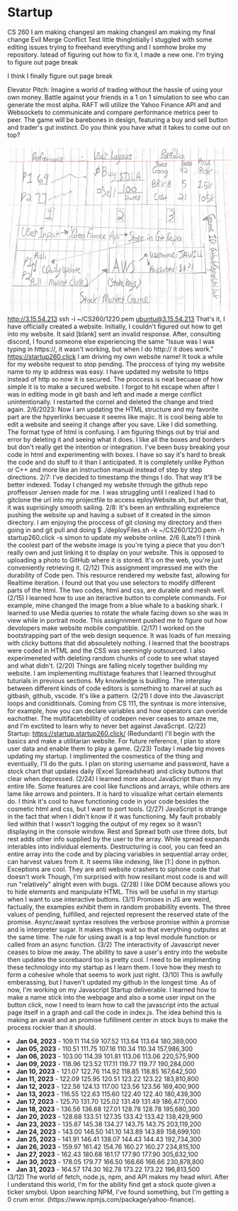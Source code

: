 # Startup
CS 260
I am making changesI am making changesI am making my final change
Evil Merge Conflict
Test little thingIntially I stuggled with some editing issues trying to freehand everything and I somhow broke my repository. Istead of figuring out how to fix it, I made a new one.
I'm trying to figure out page break



I think I finally figure out page break

Elevator Pitch: Imagine a world of trading without the hassle of using your own money. Battle against your friends in a 1 on 1 simulation to see who can generate the most alpha. RAFT will utilize the Yahoo Finance API and and Websockets to communicate and compare performance metrics peer to peer. The game will be barebones in design, featuring a buy and sell button and trader's gut instinct. Do you think you have what it takes to come out on top?

![](Image.png)
http://3.15.54.213
ssh -i ~/CS260/1220.pem ubuntu@3.15.54.213
That's it, I have officially created a website. Initially, I couldn't figured out how to get into my website. It said [blank] sent an invalid response. After, consulting discord, I found someone else experiencing the same "Issue was I was typing in https://, it wasn't working, but when I do http:// it does work."
https://startup260.click
I am driving my own website name! It took a while for my website request to stop pending. The proccess of tying my website name to my ip address was easy. 
I have updated my website to https instead of http so now it is secured. The proccess is neat becuase of how simple it is to make a secured website. I forgot to hit escape when after I was in editing mode in git bash and left and made a merge conflict unintentionally. I restarted the cornel and deleted the change and tried again.
2/6/2023: Now I am updating the HTML structure and my favorite part are the hpyerlinks becuase it seems like majic. It is cool being able to edit a website and seeing it change after you save. Like I did something. The format type of html is confusing. I am figuring things out by trial and error by deleting it and seeing what it does. I like all the boxes and borders but don't really get the intention or integration. I've been busy breaking your code in html and experimenting with boxes. I have so say it's hard to break the code and do stuff to it than I anticipated. It is completely unlike Python or C++ and more like an instruction manual instead of step by step directions.
2/7: I've decided to timestamp the things I do. That way It'll be better indexed. Today I changed my website through the github repo proffessor Jensen made for me. I was struggling until I realized I had to gitclone the url into my projectfile to access eployWebsite.sh, but after that, it was suprisingly smooth sailing.
2/8: It's been an enthralling expreience pushing the website up and having a subset of it created in the simon directory. I am enjoying the proccess of git cloning my directory and then going in and git pull and doing $ ./deployFiles.sh -k ~/CS260/1220.pem -h startup260.click -s simon to update my website online.
2/6 (Late?) I think the coolest part of the website image is you're tying a piece that you don't really own and just linking it to display on your website. This is opposed to uploading a photo to GitHub where it is stored. It's on the web, you're just conveniently retrieving it. 
(2/12) This assignment impressed me with the durability of Code pen. This resource rendered my website fast, allowing for Realtime iteration. I found out that you use selectors to modify different parts of the html. The two codes, html and css, are durable and mesh well.  
(2/15) I learned how to use an iteractive button to complete commands. For example, mine changed the image from a blue whale to a basking shark. I learned to use Media queries to rotate the whale facing down so she was in view while in portrait mode. This assignnment pushed me to figure out how devolopers make website mobile compatible. 
(2/17) I worked on the bootstrapping part of the web design sequence. It was loads of fun messing with clicky buttons that did absouletely nothing. I learned that the boostraps were coded in HTML and the CSS was seemingly outsourced. I also experimeneted with deleting random chunks of code to see what stayed and what didn't.
(2/20) Things are falling nicely together building my website. I am implementing multistage features that I learned throughut tuturials in previous sections. My knowledge is buidling. The interplay between different kinds of code editors is something to marvel at such as gitbash, github, vscode. It's like a pattern.
(2/21) I dove into the Javascript loops and coniditionals. Coming from CS 111, the syntnax is more intensive, for example, how you can declare variables and how operators can overide eachother. The multifacetebillity of codepen never ceases to amaze me, and I'm exctited to learn why to never bet against JavaScript.
(2/22) Startup: https://startup.startup260.click/ (Redundant) I'll begin with the basics and make a utilitarian website. For future reference, I plan to store user data and enable them to play a game. 
(2/23) Today I made big moves updating my startup. I implimented the cosmestics of the thing and eventually, I'll do the guts. I plan on storing username and password, have a stock chart that updates daily (Excel Spreadsheat) and clicky buttons that clear when depressed. 
(2/24) I learned more about JavaScript than in my entire life. Some features are cool like functions and arrays, while others are lame like arrows and pointers. It is hard to visualize what certain elements do. I think it's cool to have functioning code in your code besides the cosmetic html and css, but I want to port tools.
(2/27) JavaScript is strange in the fact that when I didn't know if it was functioning. My fault probably lied within that I wasn't logging the output of my regex so it wasn't displaying in the console window. Rest and Spread both use three dots, but  rest adds other info supplied by the user to the array. While spread expands interables into individual elements. Destructuring is cool, you can feed an entire array into the code and by placing variables in sequential array order, can harvest values from it. It seems like indexing, like [1:] done in python. Exceptions are cool. They are anti website crashers to siphone code that doesn't work Though, I'm surprised with how resiliant most code is and will run "relatively" alright even with bugs.
(2/28) I like DOM because allows you to hide elements and manipulate HTML. This will be useful in my startup when I want to use interactive buttons. 
(3/1) Promises in JS are weird, factually, the examples exhibit them in random probabillity events. The three values of pending, fulfilled, and rejected represent the reserved state of the promise. Async/await syntax resolves the verbose promise within a promise and is interpreter sugar. It makes things wait so that everything outputes at the same time. The rule for using await is a top level module function or called from an async function.
(3/2) The interactivity of Javascript never ceases to blow me away. The abillity to save a user's entry into the website then updates the scorebaord too is pretty cool. I need to be implimenting these technology into my startup as I learn them. I love how they mesh to form a cohesive whole that seems to work just right. 
(3/10) This is awfully emberassing, but I haven't updated my github in the longest time. As of now, I'm working on my Javascript Startup deliverable. I learned how to make a name stick into the webpage and also a some user input on the button click, now I need to learn how to call the javascript into the actual page itself in a graph and call the code in index.js. The idea behind this is making an await and an promise fufillment center in stock buys to make the process rockier than it should.
<li><strong>Jan 04, 2023</strong> - 109.11	114.59	107.52	113.64	113.64	180,389,000</li>
    <li><strong>Jan 05, 2023</strong> - 110.51	111.75	107.16	110.34	110.34	157,986,300</li>
    <li><strong>Jan 06, 2023</strong> - 103.00	114.39	101.81	113.06	113.06	220,575,900</li>
    <li><strong>Jan 09, 2023</strong> - 118.96	123.52	117.11	119.77	119.77	190,284,000</li>
    <li><strong>Jan 10, 2023</strong> - 121.07	122.76	114.92	118.85	118.85	167,642,500</li>
    <li><strong>Jan 11, 2023</strong> - 122.09	125.95	120.51	123.22	123.22	183,810,800</li>
    <li><strong>Jan 12, 2023</strong> - 122.56	124.13	117.00	123.56	123.56	169,400,900</li>
    <li><strong>Jan 13, 2023</strong> - 116.55	122.63	115.60	122.40	122.40	180,439,300</li>
    <li><strong>Jan 17, 2023</strong> - 125.70	131.70	125.02	131.49	131.49	186,477,000</li>
    <li><strong>Jan 18, 2023</strong> - 136.56	136.68	127.01	128.78	128.78	195,680,300</li>
    <li><strong>Jan 20, 2023</strong> - 128.68	133.51	127.35	133.42	133.42	138,429,900</li>
    <li><strong>Jan 23, 2023</strong> - 135.87	145.38	134.27	143.75	143.75	203,119,200</li>
    <li><strong>Jan 24, 2023</strong> - 143.00	146.50	141.10	143.89	143.89	158,699,100</li>
    <li><strong>Jan 25, 2023</strong> - 141.91	146.41	138.07	144.43	144.43	192,734,300</li>
    <li><strong>Jan 26, 2023</strong> - 159.97	161.42	154.76	160.27	160.27	234,815,100</li>
    <li><strong>Jan 27, 2023</strong> - 162.43	180.68	161.17	177.90	177.90	305,632,100</li>
    <li><strong>Jan 30, 2023</strong> - 178.05	179.77	166.50	166.66	166.66	230,878,800</li>
    <li><strong>Jan 31, 2023</strong> - 164.57	174.30	162.78	173.22	173.22	196,813,500</li>
(3/12) The world of fetch, node.js, npm, and API makes my head whirl. After I understand this world, I'm for the ability find get a stock quote given a ticker smybol. Upon searching NPM, I've found something, but I'm getting a 0 crum error. (https://www.npmjs.com/package/yahoo-finance).
